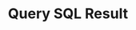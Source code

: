 ---
title: Query SQL Result
excerpt: Query the result of a SQL query by execution_id.
api:
  file: sentio-api.json
  operationId: QuerySQLResult
deprecated: false
hidden: false
metadata:
  title: ''
  description: ''
  robots: index
next:
  description: ''
---